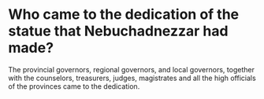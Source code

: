 # Who came to the dedication of the statue that Nebuchadnezzar had made?

The provincial governors, regional governors, and local governors, together with the counselors, treasurers, judges, magistrates and all the high officials of the provinces came to the dedication.

